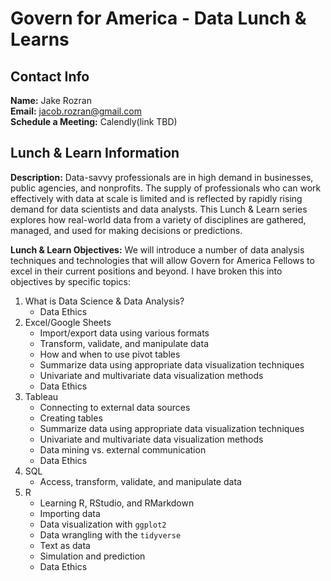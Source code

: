 # Govern for America - Data Lunch & Learns

## Contact Info

**Name:** Jake Rozran  
**Email:** jacob.rozran@gmail.com  
**Schedule a Meeting:** Calendly(link TBD)  

## Lunch & Learn Information

**Description:** Data-savvy professionals are in high demand in businesses, 
public agencies, and nonprofits. The supply of professionals who can work 
effectively with data at scale is limited and is reflected by rapidly rising 
demand for data scientists and data analysts. This Lunch & Learn series explores 
how real-world data from a variety of disciplines are gathered, managed, and 
used for making decisions or predictions. 

**Lunch & Learn Objectives:** We will introduce a number of data analysis 
techniques and technologies that will allow Govern for America Fellows to excel 
in their current positions and beyond. I have broken this into objectives by 
specific topics:

1. What is Data Science & Data Analysis? 
    - Data Ethics
3. Excel/Google Sheets
    - Import/export data using various formats
    - Transform, validate, and manipulate data
    - How and when to use pivot tables
    - Summarize data using appropriate data visualization techniques
    - Univariate and multivariate data visualization methods
    - Data Ethics
4. Tableau
    - Connecting to external data sources
    - Creating tables
    - Summarize data using appropriate data visualization techniques
    - Univariate and multivariate data visualization methods
    - Data mining vs. external communication
    - Data Ethics
5. SQL
    - Access, transform, validate, and manipulate data
6. R
    - Learning R, RStudio, and RMarkdown
    - Importing data
    - Data visualization with `ggplot2`
    - Data wrangling with the `tidyverse`
    - Text as data
    - Simulation and prediction
    - Data Ethics



